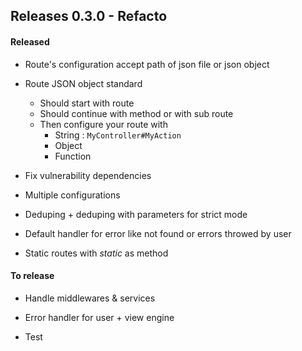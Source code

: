 ## Releases 0.3.0 - Refacto


#### Released

* Route's configuration accept path of json file or json object

* Route JSON object standard
  * Should start with route
  * Should continue with method or with sub route
  * Then configure your route with
       * String : `MyController#MyAction`
       * Object
       * Function
       
* Fix vulnerability dependencies

* Multiple configurations

* Deduping + deduping with parameters for strict mode

* Default handler for error like not found or errors throwed by user

* Static routes with *_static_* as method

#### To release

* Handle middlewares & services

* Error handler for user + view engine

* Test
